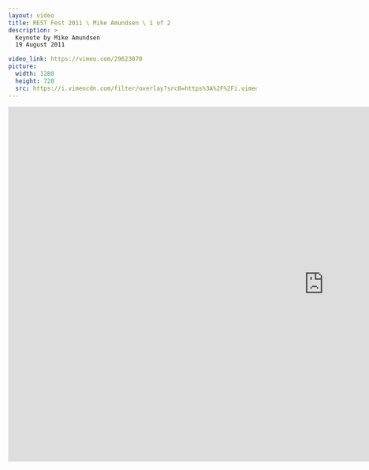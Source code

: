 ```yaml
---
layout: video
title: REST Fest 2011 \ Mike Amundsen \ 1 of 2
description: >
  Keynote by Mike Amundsen
  19 August 2011

video_link: https://vimeo.com/29623070
picture:
  width: 1280
  height: 720
  src: https://i.vimeocdn.com/filter/overlay?src0=https%3A%2F%2Fi.vimeocdn.com%2Fvideo%2F198518777_1280x720.jpg&src1=http%3A%2F%2Ff.vimeocdn.com%2Fp%2Fimages%2Fcrawler_play.png
---
```

<iframe src="https://player.vimeo.com/video/29623070?title=0&byline=0&portrait=0&badge=0&autopause=0&player_id=0" width="1280" height="720" frameborder="0" title="REST Fest 2011 \ Mike Amundsen \ 1 of 2" webkitallowfullscreen mozallowfullscreen allowfullscreen></iframe>